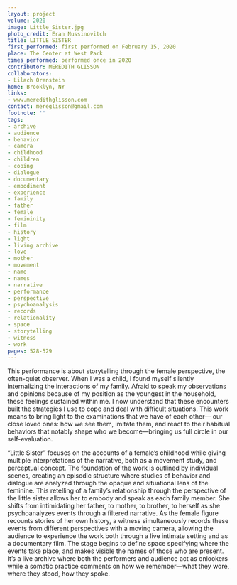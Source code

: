 ```yaml
---
layout: project
volume: 2020
image: Little_Sister.jpg
photo_credit: Eran Nussinovitch
title: LITTLE SISTER
first_performed: first performed on February 15, 2020
place: The Center at West Park
times_performed: performed once in 2020
contributor: MEREDITH GLISSON
collaborators:
- Lilach Orenstein
home: Brooklyn, NY
links:
- www.meredithglisson.com
contact: mereglisson@gmail.com
footnote: ''
tags:
- archive
- audience
- behavior
- camera
- childhood
- children
- coping
- dialogue
- documentary
- embodiment
- experience
- family
- father
- female
- femininity
- film
- history
- light
- living archive
- love
- mother
- movement
- name
- names
- narrative
- performance
- perspective
- psychoanalysis
- records
- relationality
- space
- storytelling
- witness
- work
pages: 528-529
---
```


This performance is about storytelling through the female perspective, the often-quiet observer. When I was a child, I found myself silently internalizing the interactions of my family. Afraid to speak my observations and opinions because of my position as the youngest in the household, these feelings sustained within me. I now understand that these encounters built the strategies I use to cope and deal with difficult situations. This work means to bring light to the examinations that we have of each other— our close loved ones: how we see them, imitate them, and react to their habitual behaviors that notably shape who we become—bringing us full circle in our self-evaluation.

“Little Sister” focuses on the accounts of a female’s childhood while giving multiple interpretations of the narrative, both as a movement study, and perceptual concept. The foundation of the work is outlined by individual scenes, creating an episodic structure where studies of behavior and dialogue are analyzed through the opaque and situational lens of the feminine. This retelling of a family’s relationship through the perspective of the little sister allows her to embody and speak as each family member. She shifts from intimidating her father, to mother, to brother, to herself as she psychoanalyzes events through a filtered narrative. As the female figure recounts stories of her own history, a witness simultaneously records these events from different perspectives with a moving camera, allowing the audience to experience the work both through a live intimate setting and as a documentary film. The stage begins to define space specifying where the events take place, and makes visible the names of those who are present. It’s a live archive where both the performers and audience act as onlookers while a somatic practice comments on how we remember—what they wore, where they stood, how they spoke.
